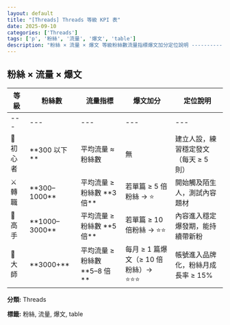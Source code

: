```yaml
---
layout: default
title: "[Threads] Threads 等級 KPI 表"
date: 2025-09-10
categories: ['Threads']
tags: ['p', '粉絲', '流量', '爆文', 'table']
description: "粉絲 × 流量 × 爆文 等級粉絲數流量指標爆文加分定位說明 --------------- 🐣 初心者**300 以下**平均流量 ≈ 粉絲數無建立人設，練習穩定發文（每天 ≥ 5 則） ⚔️ 轉職..."
---
```


<div class="card-section-1">
<h2>粉絲 × 流量 × 爆文</h2>
<table class="table-card">
<thead>
<tr><th>等級</th><th>粉絲數</th><th>流量指標</th><th>爆文加分</th><th>定位說明</th></tr>
</thead>
<tbody>
<tr><td>---</td><td>---</td><td>---</td><td>---</td><td>---</td></tr>
<tr><td>🐣 初心者</td><td>**300 以下**</td><td>平均流量 ≈ 粉絲數</td><td>無</td><td>建立人設，練習穩定發文（每天 ≥ 5 則）</td></tr>
<tr><td>⚔️ 轉職</td><td>**300–1000**</td><td>平均流量 ≥ 粉絲數 **3 倍**</td><td>若單篇 ≥ 5 倍粉絲 → ⭐</td><td>開始觸及陌生人，測試內容題材</td></tr>
<tr><td>🏹 高手</td><td>**1000–3000**</td><td>平均流量 ≥ 粉絲數 **5 倍**</td><td>若單篇 ≥ 10 倍粉絲 → ⭐⭐</td><td>內容進入穩定爆發期，能持續帶新粉</td></tr>
<tr><td>👑 大師</td><td>**3000+**</td><td>平均流量 ≥ 粉絲數 **5–8 倍**</td><td>每月 ≥ 1 篇爆文（≥ 10 倍粉絲）→ ⭐⭐⭐</td><td>帳號進入品牌化，粉絲月成長率 ≥ 15%</td></tr>
</tbody>
</table>

<p><strong>分類:</strong> Threads</p>
<p><strong>標籤:</strong> 粉絲, 流量, 爆文, table</p>
</div>

